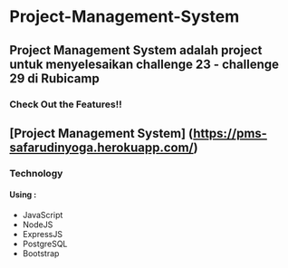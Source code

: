 # Project-Management-System
Project Management System adalah project untuk menyelesaikan challenge 23 - challenge 29 di Rubicamp
----------------------------------------------------------------------------------------------------

### Check Out the Features!!
[Project Management System] (https://pms-safarudinyoga.herokuapp.com/)
----------------------------------------------------------------------------------------------------

### Technology
#### Using :
* JavaScript
* NodeJS
* ExpressJS
* PostgreSQL
* Bootstrap